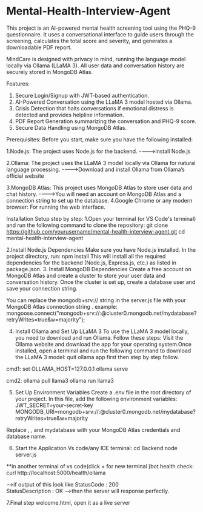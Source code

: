 # Mental-Health-Interview-Agent
This project is an AI-powered mental health screening tool using the PHQ-9 questionnaire. It uses a conversational interface to guide users through the screening, calculates the total score and severity, and generates a downloadable PDF report.

MindCare is designed with privacy in mind, running the language model locally via Ollama (LLaMA 3). All user data and conversation history are securely stored in MongoDB Atlas.

Features:
1. Secure Login/Signup with JWT-based authentication.
2. AI-Powered Conversation using the LLaMA 3 model hosted via Ollama.
3. Crisis Detection that halts conversations if emotional distress is detected and provides helpline information.
4. PDF Report Generation summarizing the conversation and PHQ-9 score.
5. Secure Data Handling using MongoDB Atlas.

Prerequisites:
Before you start, make sure you have the following installed:

1.Node.js: The project uses Node.js for the backend.
           ---->install Node.js

2.Ollama: The project uses the LLaMA 3 model locally via Ollama for natural language processing.
           ---->Download and install Ollama from Ollama’s official website

3.MongoDB Atlas: This project uses MongoDB Atlas to store user data and chat history.
          ---->You will need an account on MongoDB Atlas
          and a connection string to set up the database.
4.Google Chrome or any modern browser: For running the web interface.




Installation Setup step by step:
1.Open your terminal (or VS Code's terminal) and run the following command to clone the repository:
 git clone https://github.com/yourusername/mental-health-interview-agent.git
 cd mental-health-interview-agent

2.Install Node.js Dependencies
Make sure you have Node.js installed. In the project directory, run: 
         npm install
This will install all the required dependencies for the backend (Node.js, Express.js, etc.) as listed in package.json.
3. Install MongoDB Dependencies
  Create a free account on MongoDB Atlas
  and create a cluster to store your user data and conversation history. Once the cluster is set up, create a database user and save your connection string.

  You can replace the mongodb+srv:// string in the server.js file with your MongoDB Atlas connection string .
  example:
mongoose.connect("mongodb+srv://<username>:<password>@cluster0.mongodb.net/mydatabase?retryWrites=true&w=majority");

4. Install Ollama and Set Up LLaMA 3
To use the LLaMA 3 model locally, you need to download and run Ollama. Follow these steps:
Visit the Ollama website and download the app for your operating system.Once installed, open a terminal and run the following command to download the LLaMA 3 model:
quit ollama app first then step by step follow.

cmd1:
set OLLAMA_HOST=127.0.0.1
ollama serve

cmd2:
ollama pull llama3
ollama run llama3

5. Set Up Environment Variables
Create a .env file in the root directory of your project. In this file, add the following environment variables:
   JWT_SECRET=your-secret-key
   MONGODB_URI=mongodb+srv://<username>:<password>@cluster0.mongodb.net/mydatabase?retryWrites=true&w=majority
   
Replace <username>, <password>, and mydatabase with your MongoDB Atlas credentials and database name.

6. Start the Application
Vs code/any IDE terminal:
cd Backend
node server.js

**in another terminal of vs code(click  + for new terminal )bot health check:
curl http://localhost:5000/health/ollama

-->if output of this look like
    StatusCode        : 200                                                                                                                                      
    StatusDescription : OK 
-->then the server will response perfectly.


7.Final step
welcome.html, open it as a live server

 

